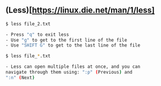 ## (Less)[https://linux.die.net/man/1/less]
```bash
$ less file_2.txt

- Press "q" to exit less
- Use "g" to get to the first line of the file
- Use "SHIFT G" to get to the last line of the file

$ less file_*.txt

- Less can open multiple files at once, and you can
navigate through them using: ":p" (Previous) and
":n" (Next)

```
